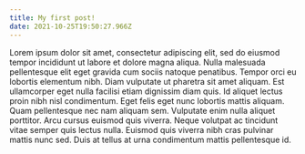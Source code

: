 ```yaml
---
title: My first post!
date: 2021-10-25T19:50:27.966Z
---
```


Lorem ipsum dolor sit amet, consectetur adipiscing elit, sed do eiusmod tempor incididunt ut labore et dolore magna aliqua. Nulla malesuada pellentesque elit eget gravida cum sociis natoque penatibus. Tempor orci eu lobortis elementum nibh. Diam vulputate ut pharetra sit amet aliquam. Est ullamcorper eget nulla facilisi etiam dignissim diam quis. Id aliquet lectus proin nibh nisl condimentum. Eget felis eget nunc lobortis mattis aliquam. Quam pellentesque nec nam aliquam sem. Vulputate enim nulla aliquet porttitor. Arcu cursus euismod quis viverra. Neque volutpat ac tincidunt vitae semper quis lectus nulla. Euismod quis viverra nibh cras pulvinar mattis nunc sed. Duis at tellus at urna condimentum mattis pellentesque id.
